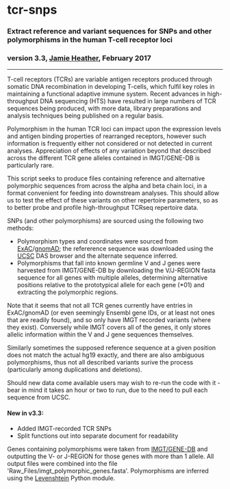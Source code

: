<h1> tcr-snps</h1>

<h3>Extract reference and variant sequences for SNPs and other polymorphisms in the human T-cell receptor loci</h3>

### version 3.3, [Jamie Heather](http://jamieheather.github.io), February 2017 
<hr>

T-cell receptors (TCRs) are variable antigen receptors produced through somatic DNA recombination in developing T-cells, which fulfil key roles in maintaining a functional adaptive immune system. Recent advances in high-throughput DNA sequencing (HTS) have resulted in large numbers of TCR sequences being produced, with more data, library preparations and analysis techniques being published on a regular basis. 

Polymorphism in the human TCR loci can impact upon the expression levels and antigen binding properties of rearranged receptors, however such information is frequently either not considered or not detected in current analyses. Appreciation of effects of any variation beyond that described across the different TCR gene alleles contained in IMGT/GENE-DB is particularly rare.

This script seeks to produce files containing reference and alternative polymorphic sequences from across the alpha and beta chain loci, in a format convenient for feeding into downstream analyses. This should allow us to test the effect of these variants on other repertoire parameters, so as to better probe and profile high-throughput TCRseq repertoire data.

SNPs (and other polymorphisms) are sourced using the following two methods:

* Polymorphism types and coordinates were sourced from [ExAC](http://exac.broadinstitute.org/)/[gnomAD](http://gnomad.broadinstitute.org/); the refererence sequence was downloaded using the [UCSC](http://genome.ucsc.edu/) DAS browser and the alternate sequence inferred.
* Polymorphisms that fall into known germline V and J genes were harvested from IMGT/GENE-DB by downloading the V/J-REGION fasta sequence for all genes with multiple alleles, determining alternative positions relative to the prototypical allele for each gene (*01) and extracting the polymorphic regions. 

Note that it seems that not all TCR genes currently have entries in ExAC/gnomAD (or even seemingly Ensembl gene IDs, or at least not ones that are readily found), and so only have IMGT recorded variants (where they exist). Conversely while IMGT covers all of the genes, it only stores allelic information within the V and J gene sequences themselves. 

Similarly sometimes the supposed reference sequence at a given position does not match the actual hg19 exactly, and there are also ambiguous polymorphisms, thus not all described variants surive the process (particularly among duplications and deletions).

Should new data come available users may wish to re-run the code with it - bear in mind it takes an hour or two to run, due to the need to pull each sequence from UCSC.

<h4>New in v3.3:</h4>

* Added IMGT-recorded TCR SNPs
* Split functions out into separate document for readability

Genes containing polymorphisms were taken from [IMGT/GENE-DB](http://www.imgt.org/genedb/) and outputting the V- or J-REGION for those genes with more than 1 allele. All output files were combined into the file 'Raw_Files/imgt_polymorphic_genes.fasta'. Polymorphisms are inferred using the [Levenshtein](https://pypi.python.org/pypi/python-Levenshtein/0.12.0) Python module.







